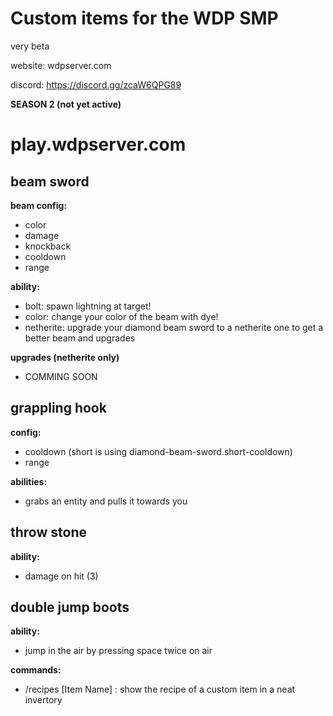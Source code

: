 # Custom items for the WDP SMP
very beta

website: wdpserver.com

discord: https://discord.gg/zcaW6QPG89

**SEASON 2 (not yet active)**

# play.wdpserver.com

## beam sword
**beam config:**
 - color
 - damage
 - knockback
 - cooldown
 - range

**ability:**
- bolt: spawn lightning at target!
- color: change your color of the beam with dye!
- netherite: upgrade your diamond beam sword to a netherite one to get a better beam and upgrades

**upgrades (netherite only)**
 - COMMING SOON 

## grappling hook
**config:**
 - cooldown (short is using diamond-beam-sword.short-cooldown)
 - range

**abilities:**
 - grabs an entity and pulls it towards you 

## throw stone
**ability:**
- damage on hit (3)

## double jump boots
**ability:**
- jump in the air by pressing space twice on air 

**commands:**
 - /recipes [Item Name] : show the recipe of a custom item in a neat invertory